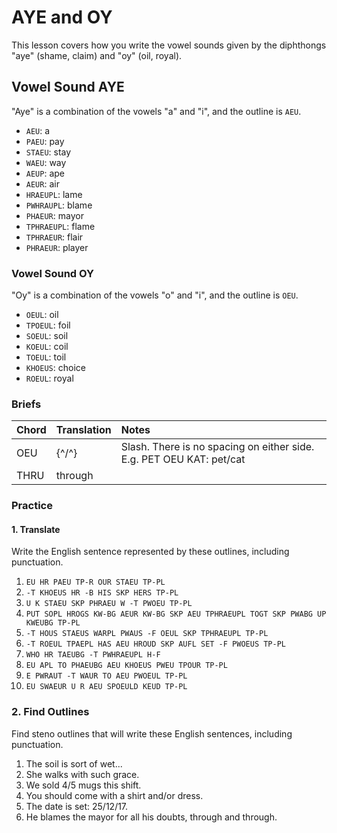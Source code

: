 # AYE and OY

This lesson covers how you write the vowel sounds given by the diphthongs "aye" \(shame, claim\) and "oy" \(oil, royal\).

## Vowel Sound AYE

"Aye" is a combination of the vowels "a" and "i", and the outline is `AEU`.

* `AEU`: a
* `PAEU`: pay
* `STAEU`: stay
* `WAEU`: way
* `AEUP`: ape
* `AEUR`: air
* `HRAEUPL`: lame
* `PWHRAUPL`: blame
* `PHAEUR`: mayor
* `TPHRAEUPL`: flame
* `TPHRAEUR`: flair
* `PHRAEUR`: player

### Vowel Sound OY

"Oy" is a combination of the vowels "o" and "i", and the outline is `OEU`.

* `OEUL`: oil
* `TPOEUL`: foil
* `SOEUL`: soil
* `KOEUL`: coil
* `TOEUL`: toil
* `KHOEUS`: choice
* `ROEUL`: royal

### Briefs

| Chord | Translation | Notes |
| :--- | :--- | :--- |
| OEU | {^/^} | Slash. There is no spacing on either side. E.g. PET OEU KAT: pet/cat |
| THRU | through |  |

### Practice

#### 1. Translate

Write the English sentence represented by these outlines, including punctuation.

1. `EU HR PAEU TP-R OUR STAEU TP-PL`
2. `-T KHOEUS HR -B HIS SKP HERS TP-PL`
3. `U K STAEU SKP PHRAEU W -T PWOEU TP-PL`
4. `PUT SOPL HROGS KW-BG AEUR KW-BG SKP AEU TPHRAEUPL TOGT SKP PWABG UP KWEUBG TP-PL`
5. `-T HOUS STAEUS WARPL PWAUS -F OEUL SKP TPHRAEUPL TP-PL`
6. `-T ROEUL TPAEPL HAS AEU HROUD SKP AUFL SET -F PWOEUS TP-PL`
7. `WHO HR TAEUBG -T PWHRAEUPL H-F`
8. `EU APL TO PHAEUBG AEU KHOEUS PWEU TPOUR TP-PL`
9. `E PWRAUT -T WAUR TO AEU PWOEUL TP-PL`
10. `EU SWAEUR U R AEU SPOEULD KEUD TP-PL`

### 2. Find Outlines

Find steno outlines that will write these English sentences, including punctuation.

1. The soil is sort of wet...
2. She walks with such grace.
3. We sold 4/5 mugs this shift.
4. You should come with a shirt and/or dress.
5. The date is set: 25/12/17.
6. He blames the mayor for all his doubts, through and through.



